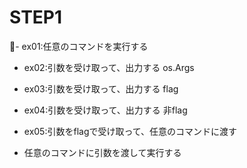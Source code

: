 # STEP1
- ex01:任意のコマンドを実行する
- ex02:引数を受け取って、出力する os.Args
- ex03:引数を受け取って、出力する flag
- ex04:引数を受け取って、出力する 非flag
- ex05:引数をflagで受け取って、任意のコマンドに渡す

- 任意のコマンドに引数を渡して実行する

